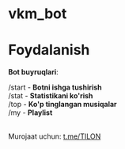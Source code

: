 # vkm_bot

# Foydalanish
__Bot buyruqlari__:

/start - **Botni ishga tushirish**<br>
/stat - **Statistikani ko'rish**<br>
/top - **Ko'p tinglangan musiqalar**<br>
/my - **Playlist**<br><br>

Murojaat uchun: [t.me/TILON](t.me/TILON)
